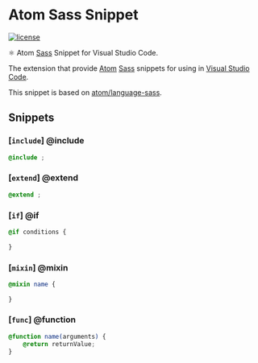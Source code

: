 # Atom Sass Snippet
[![license](https://img.shields.io/github/license/gluons/vscode-atom-sass-snippet.svg?style=flat-square)](./LICENSE)

⚛ Atom [Sass](http://sass-lang.com/) Snippet for Visual Studio Code.

The extension that provide [Atom](https://atom.io/) [Sass](https://github.com/atom/language-sass) snippets for using in [Visual Studio Code](https://code.visualstudio.com/).

This snippet is based on [atom/language-sass](https://github.com/atom/language-sass/blob/master/snippets/language-sass.cson).

## Snippets

### [`include`] @include
```scss
@include ;
```

### [`extend`] @extend
```scss
@extend ;
```

### [`if`] @if
```scss
@if conditions {
	
}
```

### [`mixin`] @mixin
```scss
@mixin name {
	
}
```

### [`func`] @function
```scss
@function name(arguments) {
	@return returnValue;
}
```
